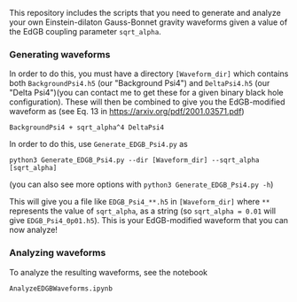 This repository includes the scripts that you need to generate and analyze your own Einstein-dilaton Gauss-Bonnet gravity waveforms given a value of the EdGB coupling parameter `sqrt_alpha`. 

### Generating waveforms 

In order to do this, you must have a directory `[Waveform_dir]` which contains both `BackgroundPsi4.h5` (our "Background Psi4") and `DeltaPsi4.h5` (our "Delta Psi4")(you can contact me to get these for a given binary black hole configuration). These will then be combined to give you the EdGB-modified waveform as (see Eq. 13 in https://arxiv.org/pdf/2001.03571.pdf)

`BackgroundPsi4 + sqrt_alpha^4 DeltaPsi4`

In order to do this, use `Generate_EDGB_Psi4.py` as 

`python3 Generate_EDGB_Psi4.py --dir [Waveform_dir] --sqrt_alpha [sqrt_alpha]` 

(you can also see more options with 
`python3 Generate_EDGB_Psi4.py -h`)

This will give you a file like `EDGB_Psi4_**.h5` in `[Waveform_dir]` where `**` represents the value of `sqrt_alpha`, as a string (so `sqrt_alpha = 0.01` will give `EDGB_Psi4_0p01.h5`). This is your EdGB-modified waveform that you can now analyze! 

### Analyzing waveforms

To analyze the resulting waveforms, see the notebook

`AnalyzeEDGBWaveforms.ipynb`

